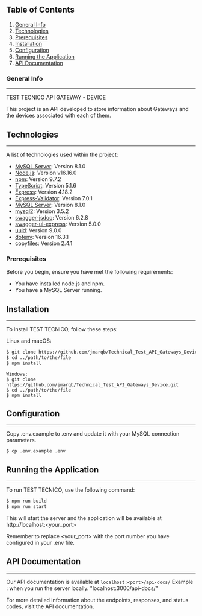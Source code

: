 ## Table of Contents
1. [General Info](#general-info)
2. [Technologies](#technologies)
3. [Prerequisites](#prerequisites)
4. [Installation](#installation)
5. [Configuration](#configuration)
6. [Running the Application](#running-the-application)
7. [API Documentation](#api-documentation)

### General Info
***
TEST TECNICO
API GATEWAY - DEVICE

This project is an API developed to store information about Gateways and the devices associated with each of them.

## Technologies
***
A list of technologies used within the project:
* [MySQL Server](https://dev.mysql.com/downloads/mysql/): Version 8.1.0 
* [Node.js](https://nodejs.org/): Version v16.16.0
* [npm](https://www.npmjs.com/): Version 9.7.2
* [TypeScript](https://www.typescriptlang.org/): Version 5.1.6
* [Express](https://expressjs.com/): Version 4.18.2
* [Express-Validator](https://express-validator.github.io/): Version 7.0.1
* [MySQL Server](https://dev.mysql.com/downloads/mysql/): Version 8.1.0
* [mysql2](https://www.npmjs.com/package/mysql2): Version 3.5.2
* [swagger-jsdoc](https://www.npmjs.com/package/swagger-jsdoc): Version 6.2.8
* [swagger-ui-express](https://www.npmjs.com/package/swagger-ui-express): Version 5.0.0
* [uuid](https://www.npmjs.com/package/uuid): Version 9.0.0
* [dotenv](https://www.npmjs.com/package/dotenv): Version 16.3.1
* [copyfiles](https://www.npmjs.com/package/copyfiles): Version 2.4.1

### Prerequisites
Before you begin, ensure you have met the following requirements:
* You have installed node.js and npm.
* You have a MySQL Server running.

## Installation
***
To install TEST TECNICO, follow these steps:

Linux and macOS:
```bash
$ git clone https://github.com/jmarqb/Technical_Test_API_Gateways_Device.git
$ cd ../path/to/the/file
$ npm install
```

```
Windows:
$ git clone https://github.com/jmarqb/Technical_Test_API_Gateways_Device.git
$ cd ../path/to/the/file
$ npm install
```

## Configuration
***
Copy .env.example to .env and update it with your MySQL connection parameters.
```
$ cp .env.example .env
```
## Running the Application
***
To run TEST TECNICO, use the following command:

```bash
$ npm run build
$ npm run start
```

This will start the server and the application will be available at http://localhost:<your_port>

Remember to replace <your_port> with the port number you have configured in your .env file.

## API Documentation
***
Our API documentation is available at `localhost:<port>/api-docs/` 
 Example : when you run the server locally. "localhost:3000/api-docs/"

For more detailed information about the endpoints, responses, and status codes, visit the API documentation.
